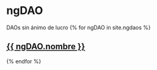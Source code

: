 # ngDAO
DAOs sin ánimo de lucro
{% for ngDAO in site.ngdaos %}
  <div class="ngdao">
    <h2><a href="{{ ngDAO.web }}">{{ ngDAO.nombre }}</a></h2>
  </div>
{% endfor %}
